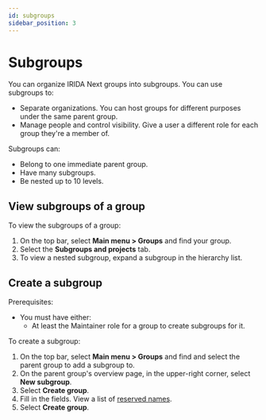 ```yaml
---
id: subgroups
sidebar_position: 3
---
```


# Subgroups

You can organize IRIDA Next groups into subgroups. You can use subgroups to:
* Separate organizations. You can host groups for different purposes under the same parent group.
* Manage people and control visibility. Give a user a different role for each group they're a member of.

Subgroups can:
* Belong to one immediate parent group.
* Have many subgroups.
* Be nested up to 10 levels.

## View subgroups of a group

To view the subgroups of a group:
1. On the top bar, select **Main menu > Groups** and find your group.
2. Select the **Subgroups and projects** tab.
3. To view a nested subgroup, expand a subgroup in the hierarchy list.

## Create a subgroup

Prerequisites:
* You must have either:
  * At least the Maintainer role for a group to create subgroups for it.

To create a subgroup:
1. On the top bar, select **Main menu > Groups** and find and select the parent group to add a subgroup to.
2. On the parent group's overview page, in the upper-right corner, select **New subgroup**.
3. Select **Create group**.
4. Fill in the fields. View a list of [reserved names](../project/reserved_names).
5. Select **Create group**.
